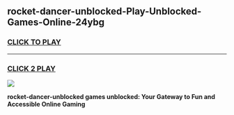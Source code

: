 
## rocket-dancer-unblocked-Play-Unblocked-Games-Online-24ybg
<h3>
<a href="https://premium76.site?title=rocket-dancer-unblocked&ref=25A">CLICK TO PLAY</a></h3>
<hr>

<h3>
<a href="https://premium76.site?title=rocket-dancer-unblocked&ref=25A">CLICK 2 PLAY</a>
  
</h3>

<a href="https://premium76.site?title=rocket-dancer-unblocked&ref=25A"><img src="https://clearcache.store/games.png"></a>


**rocket-dancer-unblocked games unblocked: Your Gateway to Fun and Accessible Online Gaming**

